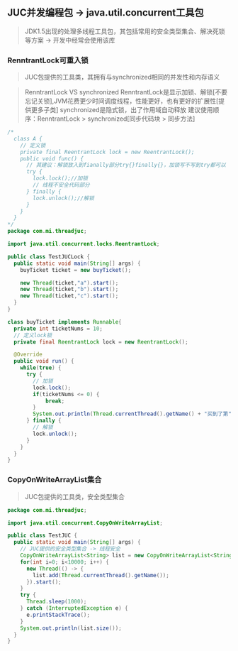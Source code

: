 ## JUC并发编程包 -> java.util.concurrent工具包
> JDK1.5出现的处理多线程工具包，其包括常用的安全类型集合、解决死锁等方案 -> 开发中经常会使用该库

### RenntrantLock可重入锁
> JUC包提供的工具类，其拥有与synchronized相同的并发性和内存语义

> RenntrantLock VS synchronized
> RenntrantLock是显示加锁、解锁[不要忘记关锁],JVM花费更少时间调度线程，性能更好，也有更好的扩展性[提供更多子类]
> synchronized是隐式锁，出了作用域自动释放
> 建议使用顺序：RenntrantLock > synchronized[同步代码块 > 同步方法]

```java
/*
  class A {
    // 定义锁
    private final ReentrantLock lock = new ReentrantLock();
    public void func() {
      // 其建议：解锁放入到fianally部分try{}finally{}，加锁写不写到try都可以
      try {
        lock.lock();//加锁
        // 线程不安全代码部分
      } finally {
        lock.unlock();//解锁
      }
    }
  }
*/
package com.mi.threadjuc;

import java.util.concurrent.locks.ReentrantLock;

public class TestJUCLock {
  public static void main(String[] args) {
    buyTicket ticket = new buyTicket();

    new Thread(ticket,"a").start();
    new Thread(ticket,"b").start();
    new Thread(ticket,"c").start();
  }
}

class buyTicket implements Runnable{
  private int ticketNums = 10;
  // 定义lock锁
  private final ReentrantLock lock = new ReentrantLock();

  @Override
  public void run() {
    while(true) {
      try {
        // 加锁
        lock.lock();
        if(ticketNums <= 0) {
            break;
        }
        System.out.println(Thread.currentThread().getName() + "买到了第" + ticketNums-- + "张票");
      } finally {
        // 解锁
        lock.unlock();
      }
    }
  }
}
```

### CopyOnWriteArrayList集合
> JUC包提供的工具类，安全类型集合

```java
package com.mi.threadjuc;

import java.util.concurrent.CopyOnWriteArrayList;

public class TestJUC {
  public static void main(String[] args) {
    // JUC提供的安全类型集合 -> 线程安全
    CopyOnWriteArrayList<String> list = new CopyOnWriteArrayList<String>();
    for(int i=0; i<10000; i++) {
      new Thread(() -> {
        list.add(Thread.currentThread().getName());
      }).start();
    }
    try {
      Thread.sleep(1000);
    } catch (InterruptedException e) {
      e.printStackTrace();
    }
    System.out.println(list.size());
  }
}
```